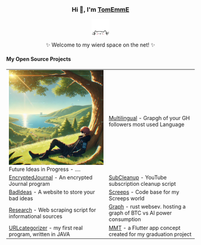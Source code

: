 <!--
**tomemme/tomemme** is a ✨ _special_ ✨ repository because its `README.md` (this file) appears on your GitHub profile.

Here are some ideas to get you started:

- 🔭 I’m currently working on ...
- 🌱 I’m currently learning ...
- 👯 I’m looking to collaborate on ...
- 🤔 I’m looking for help with ...
- 💬 Ask me about ...
- 📫 How to reach me: ...
- 😄 Pronouns: ...
- ⚡ Fun fact: ...
-->
<div align="center">
    <h3>Hi 👋, I'm <a href="https://tomemme.github.io/portfolio/">TomEmmE</a></h3>
    <p align="center">
        <a href="https://github.com/tomemme/portfolio">
            <img src="cathead.webp" width="50"/> 
        </a>
    </p>
    <p>✨ Welcome to my wierd space on the net! ✨</p>
    <h4 align="left">My Open Source Projects</h4>
    <table align="center">
        <tr>
            <td><a href="https://raw.githubusercontent.com/tomemme/tomemme/main/dystopianhacker2.webp">
                <img src="https://raw.githubusercontent.com/tomemme/tomemme/main/dystopianhacker2.webp" alt="Dystopian Hacker" style="width:300px;">
                </a> Future Ideas in Progress - ....</td>
            <td><a href="https://github.com/tomemme/followersLanguages">Multilingual</a> - Grapgh of your GH followers most used Language</td>
        </tr>
        <tr>
            <td><a href="https://github.com/tomemme/EncryptedJournal">EncryptedJournal</a> - An encrypted Journal program</td>
            <td><a href="https://github.com/tomemme/ytSubCleanup">SubCleanup</a> - YouTube subscription cleanup script</td>
        </tr>
        <tr>
            <td><a href="https://github.com/tomemme/bad_ideas_website">BadIdeas</a> - A website to store your bad ideas</td>
            <td><a href="https://github.com/tomemme/screeps">Screeps</a> - Code base for my Screeps world</td>
        </tr>
         <tr>
            <td><a href="https://github.com/tomemme/cannaResearch">Research</a> - Web scraping script for informational sources</td>
            <td><a href="https://github.com/tomemme/web_server">Graph</a> - rust websev. hosting a graph of BTC vs AI power consumption</td>
        </tr>
        <tr>
            <td><a href="https://github.com/tomemme/urlCategorizer">URLcategorizer</a> - my first real program, written in JAVA</td>
            <td><a href="https://github.com/tomemme/mmt">MMT</a> - a Flutter app concept created for my graduation project</td>
        </tr>
    </table>
</div>
